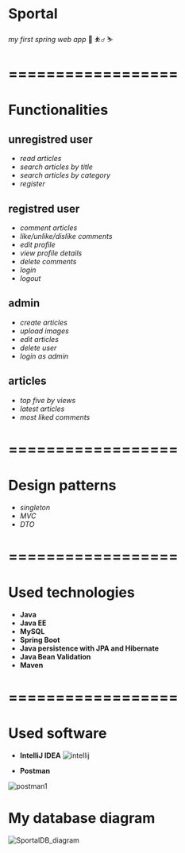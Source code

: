 # Sportal
_my first spring web app_
:running:
:basketball_man:
:skier:

# ==================

# Functionalities

## unregistred user

- _read articles_
- _search articles by title_
- _search articles by category_
- _register_

## registred user

- _comment articles_
- _like/unlike/dislike comments_
- _edit profile_
- _view profile details_
- _delete comments_
- _login_
- _logout_

## admin

- _create articles_
- _upload images_
- _edit articles_
- _delete user_
- _login as admin_

## articles

- _top five by views_
- _latest articles_
- _most liked comments_
# ==================

# Design patterns

- _singleton_
- _MVC_
- _DTO_
# ==================

# Used technologies

- __Java__
- __Java EE__
- __MySQL__
- __Spring Boot__
- __Java persistence with JPA and Hibernate__
- __Java Bean Validation__
- __Maven__
# ==================

# Used software

- __IntelliJ IDEA__
![intellij](https://user-images.githubusercontent.com/73641911/113514855-9945c500-9579-11eb-8cd5-15220ab7dbd5.jpg)

- __Postman__

![postman1](https://user-images.githubusercontent.com/73641911/113514935-107b5900-957a-11eb-8f56-f2c9314e3d50.jpg)






# My database diagram

![SportalDB_diagram](https://user-images.githubusercontent.com/73641911/113506229-3d187c00-954c-11eb-909f-f2b27bf35d7b.JPG)



